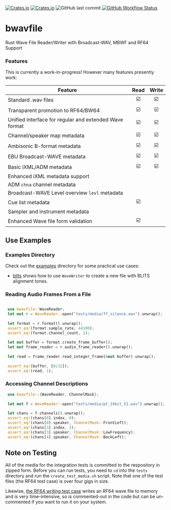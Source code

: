 [![Crates.io](https://img.shields.io/crates/l/bwavfile)](LICENSE)
[![Crates.io](https://img.shields.io/crates/v/bwavfile)](https://crates.io/crates/bwavfile/)
![GitHub last commit](https://img.shields.io/github/last-commit/iluvcapra/bwavfile)
[![GitHub Workflow Status](https://img.shields.io/github/workflow/status/iluvcapra/bwavfile/Rust)](https://github.com/iluvcapra/bwavfile/actions?query=workflow%3ARust)

# bwavfile
Rust Wave File Reader/Writer with Broadcast-WAV, MBWF and RF64 Support

### Features

This is currently a work-in-progress! However many features presently work:

| Feature                               |Read |Write|
|---------------------------------------|:---:|:-----:|
| Standard .wav files                   | ☑️   | ☑️   |
| Transparent promotion to RF64/BW64    | ☑️   | ☑️   |
| Unified interface for regular and extended Wave format | ☑️   | ☑️   |
| Channel/speaker map metadata          | ☑️   | ☑️   |
| Ambisonic B-format metadata           | ☑️   | ☑️   |
| EBU Broadcast-WAVE metadata           | ☑️   | ☑️   |
| Basic iXML/ADM metadata               | ☑️   | ☑️   |
| Enhanced iXML metadata support        |     |     |
| ADM `chna` channel metadata           |     |     |
| Broadcast-WAVE Level overview `levl` metadata     |    |    |
| Cue list metadata                     | ☑️   |     |
| Sampler and instrument metadata       |     |     |
| Enhanced Wave file form validation    | ☑️   |     |


## Use Examples

### Examples Directory

Check out the [examples](examples) directory for some practical use cases:

  * [blits](examples/blits.rs) shows how to use `WaveWriter` to create a new
    file with BLITS alignment tones.

### Reading Audio Frames From a File

```rust

 use bwavfile::WaveReader;
 let mut r = WaveReader::open("tests/media/ff_silence.wav").unwrap();
 
 let format = r.format().unwrap();
 assert_eq!(format.sample_rate, 44100);
 assert_eq!(format.channel_count, 1);
 
 let mut buffer = format.create_frame_buffer();
 let mut frame_reader = r.audio_frame_reader().unwrap();
 
 let read = frame_reader.read_integer_frame(&mut buffer).unwrap();
 
 assert_eq!(buffer, [0i32]);
 assert_eq!(read, 1);
```

### Accessing Channel Descriptions

```rust
 use bwavfile::{WaveReader, ChannelMask};
 
 let mut f = WaveReader::open("tests/media/pt_24bit_51.wav").unwrap();
    
 let chans = f.channels().unwrap();
 assert_eq!(chans[0].index, 0);
 assert_eq!(chans[0].speaker, ChannelMask::FrontLeft);
 assert_eq!(chans[3].index, 3);
 assert_eq!(chans[3].speaker, ChannelMask::LowFrequency);
 assert_eq!(chans[4].speaker, ChannelMask::BackLeft);
```

## Note on Testing

All of the media for the integration tests is committed to the respository
in zipped form. Before you can run tests, you need to `cd` into the `tests` 
directory and run the `create_test_media.sh` script. Note that one of the 
test files (the RF64 test case) is over four gigs in size.

Likewise, [the RF64 _writing_ test case][rf64test] writes an RF64 wave file 
to memory and is very time-intensive, so is commented-out in the code but 
can be un-commented if you want to run it on your system. 

[rf64test]: https://github.com/iluvcapra/bwavfile/blob/1f8542a7efb481da076120bf8107032c5b48889d/src/wavewriter.rs#L399
